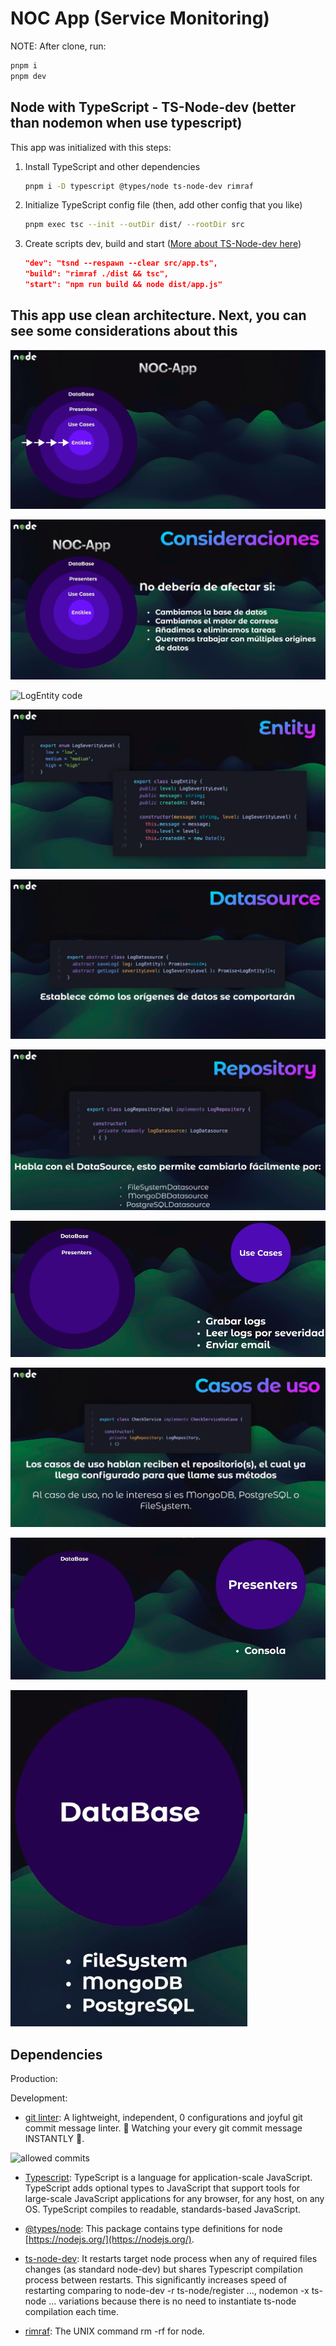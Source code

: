 # NOC App (Service Monitoring)

NOTE: After clone, run:

```sh
pnpm i
pnpm dev
```

## Node with TypeScript - TS-Node-dev (better than nodemon when use typescript)

This app was initialized with this steps:

1. Install TypeScript and other dependencies

   ```sh
   pnpm i -D typescript @types/node ts-node-dev rimraf
   ```

2. Initialize TypeScript config file (then, add other config that you like)

   ```sh
   pnpm exec tsc --init --outDir dist/ --rootDir src
   ```

3. Create scripts dev, build and start ([More about TS-Node-dev here](https://www.npmjs.com/package/ts-node-dev))

   ```JSON
   "dev": "tsnd --respawn --clear src/app.ts",
   "build": "rimraf ./dist && tsc",
   "start": "npm run build && node dist/app.js"
   ```

## This app use clean architecture. Next, you can see some considerations about this

![Clean Arch Circle Dependencies Direction](public/assets/images/readme/clean-arch-circle-depdendencies.png)

![Clean Arch Circle](public/assets/images/readme/clean-arch-circle.png)

![LogEntity code](public/assets/images/readme/logEntity=clean-arch-circle.png)

![LogEntity code](public/assets/images/readme/entity.png)

![Datasource](public/assets/images/readme/datasource.png)

![Repository code](public/assets/images/readme/repository.png)

![Use cases](public/assets/images/readme/use-cases-clean-arch-circle.png)

![Use cases code](public/assets/images/readme/use-cases.png)

![Presenters](public/assets/images/readme/presenters-clean-arch-circle.png)

![Database](public/assets/images/readme/database-clean-arch-circle.png)

## Dependencies

Production:

Development:

- [git linter](https://www.npmjs.com/package/git-commit-msg-linter): A lightweight, independent, 0 configurations and joyful git commit message linter. 👀 Watching your every git commit message INSTANTLY 🚀.

![allowed commits](https://raw.githubusercontent.com/legend80s/commit-msg-linter/master/assets/demo-7-compressed.png)

- [Typescript](https://www.npmjs.com/package/typescript): TypeScript is a language for application-scale JavaScript. TypeScript adds optional types to JavaScript that support tools for large-scale JavaScript applications for any browser, for any host, on any OS. TypeScript compiles to readable, standards-based JavaScript.

- [@types/node](https://www.npmjs.com/package/@types/node): This package contains type definitions for node [https://nodejs.org/](https://nodejs.org/).

- [ts-node-dev](https://www.npmjs.com/package/ts-node-dev): It restarts target node process when any of required files changes (as standard node-dev) but shares Typescript compilation process between restarts. This significantly increases speed of restarting comparing to node-dev -r ts-node/register ..., nodemon -x ts-node ... variations because there is no need to instantiate ts-node compilation each time.

- [rimraf](https://www.npmjs.com/package/rimraf): The UNIX command rm -rf for node.
